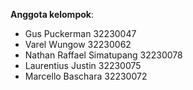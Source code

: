 **Anggota kelompok**:
- Gus Puckerman 32230047
- Varel Wungow 32230062
- Nathan Raffael Simatupang 32230078
- Laurentius Justin 32230075
- Marcello Baschara 32230072
